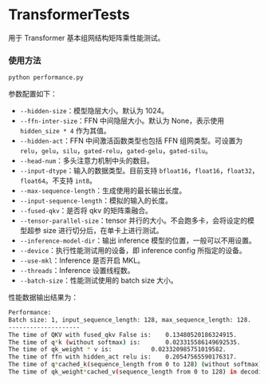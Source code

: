 # TransformerTests

用于 Transformer 基本组网结构矩阵乘性能测试。

### 使用方法

``` bash
python performance.py
```

参数配置如下：

* `--hidden-size`：模型隐层大小。默认为 1024。
* `--ffn-inter-size`：FFN 中间隐层大小。默认为 None，表示使用 `hidden_size * 4` 作为其值。
* `--hidden-act`：FFN 中间激活函数类型也包括 FFN 组网类型。可设置为 `relu`，`gelu`，`silu`，`gated-relu`，`gated-gelu`，`gated-silu`。
* `--head-num`：多头注意力机制中头的数目。
* `--input-dtype`：输入的数据类型。目前支持 `bfloat16`，`float16`，`float32`，`float64`。不支持 `int8`。
* `--max-sequence-length`：生成使用的最长输出长度。
* `--input-sequence-length`：模拟的输入的长度。
* `--fused-qkv`：是否将 qkv 的矩阵乘融合。
* `--tensor-parallel-size`：tensor 并行的大小。不会跑多卡，会将设定的模型超参 size 进行切分后，在单卡上进行测试。
* `--inference-model-dir`：输出 inference 模型的位置，一般可以不用设置。
* `--device`：执行性能测试用的设备，即 inference config 所指定的设备。
* `--use-mkl`：Inference 是否开启 MKL。
* `--threads`：Inference 设置线程数。
* `--batch-size`：性能测试使用的 batch size 大小。

性能数据输出结果为：

``` bash
Performance:
Batch size: 1, input_sequence_length: 128, max_sequence_length: 128.
--------------------
The time of QKV with fused_qkv False is: 	0.13480520186324915.
The time of q*k (without softmax) is: 		0.023315586149692535.
The time of qk_weight * v is: 			0.023320985751019582.
The time of ffn with hidden_act relu is: 	0.20547565590176317.
The time of q*cached_k(sequence_length from 0 to 128) (without softmax) in decoding is: 11.440430050715804.
The time of qk_weight*cached_v(sequence_length from 0 to 128) in decoding is: 		11.993675859024126.
```
